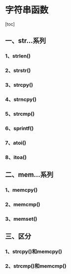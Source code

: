 # 字符串函数

[toc]

## 一、str...系列

### 1、strlen()



### 2、strstr()



### 3、strcpy()



### 4、strncpy()



### 5、strcmp()



### 6、sprintf()



### 7、atoi()



### 8、itoa()



## 二、mem...系列

### 1、memcpy()



### 2、memcmp()



### 3、memset()

## 三、区分

### 1、strcpy()和memcpy()



### 2、strcmp()和memcmp()



